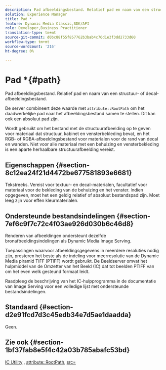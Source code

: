 ```yaml
---
description: Pad afbeeldingsbestand. Relatief pad en naam van een structuur- of decal-afbeeldingsbestand.
solution: Experience Manager
title: Pad *
feature: Dynamic Media Classic,SDK/API
role: Developer,Business Practitioner
translation-type: tm+mt
source-git-commit: d0bc88f55f857762b3bab4c76d1e3f3dd2733d60
workflow-type: tm+mt
source-wordcount: '216'
ht-degree: 0%

---
```



# Pad *{#path}

Pad afbeeldingsbestand. Relatief pad en naam van een structuur- of decal-afbeeldingsbestand.

De server combineert deze waarde met `attribute::RootPath` om het daadwerkelijke pad naar het afbeeldingsbestand samen te stellen. Dit kan ook een absoluut pad zijn.

Wordt gebruikt om het bestand met de structuurafbeelding op te geven voor materiaal dat structuur, kabinet en vensterbekleding bevat, en het RGB- of RGBA-afbeeldingsbestand voor materialen voor de rand van decal en wanden. Niet voor alle materiaal met een behuizing en vensterbekleding is een aparte herhaalbare structuurafbeelding vereist.

## Eigenschappen {#section-8c12ea24f21d4472be677581893e6681}

Tekstreeks. Vereist voor textuur- en decal-materialen, facultatief voor materiaal voor de bekleding van de behuizing en het venster. Indien opgegeven, moet het een geldig relatief of absoluut bestandspad zijn. Moet leeg zijn voor effen kleurmaterialen.

## Ondersteunde bestandsindelingen {#section-7ef6c9f7c72c4f03ae926d030b6c46d8}

Renderen van afbeeldingen ondersteunt dezelfde bronafbeeldingsindelingen als Dynamic Media Image Serving.

Toepassingen waarvoor afbeeldingsgegevens in meerdere resoluties nodig zijn, presteren het beste als de indeling voor meerresolutie van de Dynamic Media piramid TIFF (PTIFF) wordt gebruikt. De Beeldserver omvat het hulpmiddel van de Omzetter van het Beeld (IC) dat tot beelden PTIFF van om het even welk gesteund formaat leidt.

Raadpleeg de beschrijving van het IC-hulpprogramma in de documentatie van Image Serving voor een volledige lijst met ondersteunde bestandsindelingen.

## Standaard {#section-d2e91fcd7d3c45edb34e7d5ae1daadda}

Geen.

## Zie ook {#section-1bf37fab8e5f4c42a03b785abafc53bd}

[IC Utility](/help/aem-is-ir-api/is-api/is-utils/utilities/r-ic.md) ,  [attribute::RootPath](/help/aem-is-ir-api/ir-api/material-cat/image-rendering-api-ref/c-ir-material-catalog/c-ir-attributes-reference/r-ir-rootpath.md),  [src=](/help/aem-is-ir-api/ir-api/http-protocol/image-rendering-api-ref/c-ir-http-protocol-ref/c-ir-http-protocol-command-reference/r-ir-src.md)
